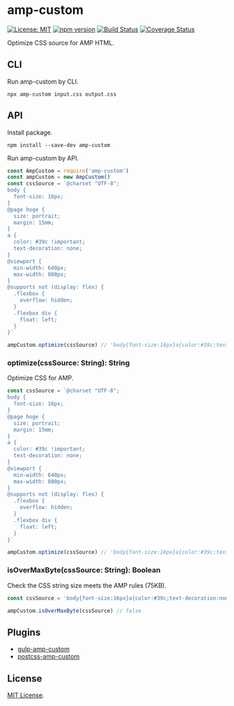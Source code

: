 # amp-custom

[![License: MIT](https://img.shields.io/badge/License-MIT-green.svg)](https://opensource.org/licenses/MIT)
[![npm version](https://badge.fury.io/js/amp-custom.svg)](https://badge.fury.io/js/amp-custom)
[![Build Status](https://github.com/kimulaco/amp-custom/workflows/Test/badge.svg)](https://github.com/kimulaco/amp-custom/actions)
[![Coverage Status](https://coveralls.io/repos/github/kimulaco/amp-custom/badge.svg)](https://coveralls.io/github/kimulaco/amp-custom)

Optimize CSS source for AMP HTML.

## CLI

Run amp-custom by CLI.

```shell
npx amp-custom input.css output.css
```

## API

Install package.

```shell
npm install --save-dev amp-custom
```

Run amp-custom by API.

```js
const AmpCustom = require('amp-custom')
const ampCustom = new AmpCustom()
const cssSource = `@charset "UTF-8";
body {
  font-size: 16px;
}
@page hoge {
  size: portrait;
  margin: 15mm;
}
a {
  color: #39c !important;
  text-decoration: none;
}
@viewport {
  min-width: 640px;
  max-width: 800px;
}
@supports not (display: flex) {
  .flexbox {
    overflow: hidden;
  }
  .flexbox div {
    float: left;
  }
}`

ampCustom.optimize(cssSource) // 'body{font-size:16px}a{color:#39c;text-decoration:none}'
```

### optimize(cssSource: String): String

Optimize CSS for AMP.

```js
const cssSource = `@charset "UTF-8";
body {
  font-size: 16px;
}
@page hoge {
  size: portrait;
  margin: 15mm;
}
a {
  color: #39c !important;
  text-decoration: none;
}
@viewport {
  min-width: 640px;
  max-width: 800px;
}
@supports not (display: flex) {
  .flexbox {
    overflow: hidden;
  }
  .flexbox div {
    float: left;
  }
}`

ampCustom.optimize(cssSource) // 'body{font-size:16px}a{color:#39c;text-decoration:none}'
```

### isOverMaxByte(cssSource: String): Boolean

Check the CSS string size meets the AMP rules (75KB).

```js
const cssSource = 'body{font-size:16px}a{color:#39c;text-decoration:none}'

ampCustom.isOverMaxByte(cssSource) // false
```

## Plugins

- [gulp-amp-custom](https://github.com/kimulaco/gulp-amp-custom)
- [postcss-amp-custom](https://github.com/kimulaco/postcss-amp-custom)

## License

[MIT License](LICENSE).
